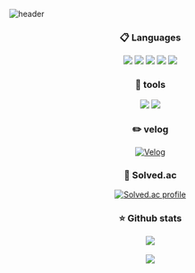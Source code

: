 ![header](https://capsule-render.vercel.app/api?type=waving&color=282a36&height=200&section=header&text=CVE%20Zeroday&fontSize=70&fontColor=f8f8f2&fontAlignY=40&border)
<div align="center">

### 📋 Languages

<img src="https://img.shields.io/badge/_C_-a8b9cc?style=flat&logo=C&logoColor=white"/></a>
<img src="https://img.shields.io/badge/C++-00599c?style=flat&logo=cplusplus&logoColor=white"/></a>
<img src="https://img.shields.io/badge/X64_Assembly-0071c5?style=flat&logo=intel&logoColor=white"/></a>
<img src="https://img.shields.io/badge/ARM_Assembly-0091bd?style=flat&logo=arm&logoColor=white"/></a>
<img src="https://img.shields.io/badge/Python-3776ab?style=flat&logo=Python&logoColor=white"/></a>
<br/>

### 🔨 tools

<img src="https://img.shields.io/badge/Linux-fcc624?style=flat&logo=linux&logoColor=white"/></a>
<img src="https://img.shields.io/badge/Vim-019733?style=flat&logo=vim&logoColor=white"/></a>
<br/>

### ✏️ velog

[![Velog](https://velog-readme-stats.vercel.app/api?name=CVEZeroday&color=dark)](https://velog.io/@cvezeroday)
<br/>

### 📝 Solved.ac

[![Solved.ac profile](http://mazassumnida.wtf/api/v2/generate_badge?boj=cve_zeroday)](https://solved.ac/cve_zeroday)
<br/>

### ⭐ Github stats

<img src="https://github-readme-stats.vercel.app/api?username=CVEZeroday&rank_icon=github&bg_color=282a36&text_color=f8f8f2&title_color=bd93f9"><br/><br/>
<img src="https://github-readme-stats.vercel.app/api/top-langs/?username=CVEZeroday&layout=compact&bg_color=282a36&text_color=f8f8f2&title_color=bd93f9"><br/><br/>

</div>

